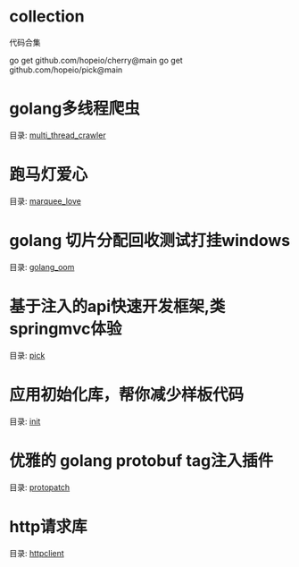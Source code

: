 # collection
代码合集

go get github.com/hopeio/cherry@main
go get github.com/hopeio/pick@main

# golang多线程爬虫
目录: [multi_thread_crawler](https://github.com/hopeio/collection/tree/main/multi_thread_crawler)

# 跑马灯爱心
目录: [marquee_love](https://github.com/hopeio/collection/tree/main/marquee_love)

# golang 切片分配回收测试打挂windows
目录: [golang_oom](https://github.com/hopeio/collection/tree/main/golang_oom)

# 基于注入的api快速开发框架,类springmvc体验
目录: [pick](https://github.com/hopeio/collection/tree/main/pick)

# 应用初始化库，帮你减少样板代码
目录: [init](https://github.com/hopeio/collection/tree/main/init)

# 优雅的 golang protobuf tag注入插件
目录: [protopatch](https://github.com/hopeio/collection/tree/main/protopatch)

# http请求库
目录: [httpclient](https://github.com/hopeio/collection/tree/main/httpclient)